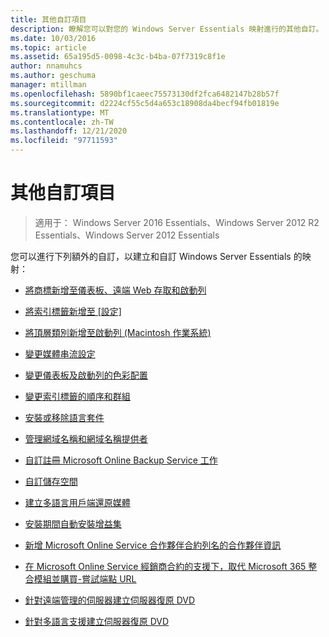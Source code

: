```yaml
---
title: 其他自訂項目
description: 瞭解您可以對您的 Windows Server Essentials 映射進行的其他自訂。
ms.date: 10/03/2016
ms.topic: article
ms.assetid: 65a195d5-0098-4c3c-b4ba-07f7319c8f1e
author: nnamuhcs
ms.author: geschuma
manager: mtillman
ms.openlocfilehash: 5890bf1caeec75573130df2fca6482147b28b57f
ms.sourcegitcommit: d2224cf55c5d4a653c18908da4becf94fb01819e
ms.translationtype: MT
ms.contentlocale: zh-TW
ms.lasthandoff: 12/21/2020
ms.locfileid: "97711593"
---
```

# <a name="additional-customizations"></a>其他自訂項目

>適用于： Windows Server 2016 Essentials、Windows Server 2012 R2 Essentials、Windows Server 2012 Essentials

您可以進行下列額外的自訂，以建立和自訂 Windows Server Essentials 的映射：

-   [將商標新增至儀表板、遠端 Web 存取和啟動列](../install/Add-Branding-to-the-Dashboard--Remote-Web-Access--and-Launchpad.md)

-   [將索引標籤新增至 [設定]](../install/Add-a-Tab-to-Settings.md)

-   [將頂層類別新增至啟動列 (Macintosh 作業系統)](../install/Add-Top-Level-Categories-to-the-Launchpad--Macintosh-Operating-System-.md)

-   [變更媒體串流設定](../install/Change-Media-Streaming-Settings.md)

-   [變更儀表板及啟動列的色彩配置](../install/Change-the-Color-Scheme-of-the-Dashboard-and-Launchpad.md)

-   [變更索引標籤的順序和群組](../install/Change-the-Order-and-Grouping-of-Tabs.md)

-   [安裝或移除語言套件](../install/Install-or-Remove-Language-Packs.md)

-   [管理網域名稱和網域名稱提供者](../install/Manage-Domain-Names-and-Domain-Name-Providers.md)

-   [自訂註冊 Microsoft Online Backup Service 工作](../install/Customize-Sign-Up-for-Microsoft-Online-Backup-Service-task.md)

-   [自訂儲存空間](../install/Customize-Storage-Spaces.md)

-   [建立多語言用戶端還原媒體](../install/Build-Multi-Language-Client-Restore-Media.md)

-   [安裝期間自動安裝增益集](../install/Automate-Installation-of-Add-Ins-During-Setup.md)

-   [新增 Microsoft Online Service 合作夥伴合約列名的合作夥伴資訊](../install/Add-Microsoft-Online-Service-Partner-Agreement-Partner-of-Record-Information.md)

-   [在 Microsoft Online Service 經銷商合約的支援下，取代 Microsoft 365 整合模組並購買-嘗試端點 URL](../install/Replace-O365-Integration-Module-Buy-Try-Endpoint-URL-in-Support-of-Microsoft-Online-Service-Reseller-Agreement.md)

-   [針對遠端管理的伺服器建立伺服器復原 DVD](../install/Create-a-Server-Recovery-DVD-for-Remotely-Administered-Servers.md)

-   [針對多語言支援建立伺服器復原 DVD](../install/Create-a-Server-Recovery-DVD-for-Multi-Language-Support.md)
